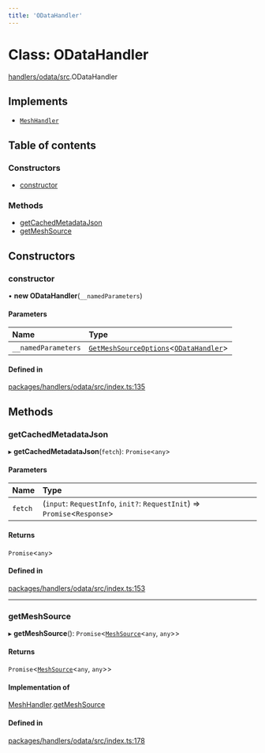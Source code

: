 ```yaml
---
title: 'ODataHandler'
---
```


# Class: ODataHandler

[handlers/odata/src](../modules/handlers_odata_src).ODataHandler

## Implements

- [`MeshHandler`](/docs/api/interfaces/types_src.MeshHandler)

## Table of contents

### Constructors

- [constructor](handlers_odata_src.ODataHandler#constructor)

### Methods

- [getCachedMetadataJson](handlers_odata_src.ODataHandler#getcachedmetadatajson)
- [getMeshSource](handlers_odata_src.ODataHandler#getmeshsource)

## Constructors

### constructor

• **new ODataHandler**(`__namedParameters`)

#### Parameters

| Name | Type |
| :------ | :------ |
| `__namedParameters` | [`GetMeshSourceOptions`](../modules/types_src#getmeshsourceoptions)<[`ODataHandler`](/docs/api/interfaces/types_src.YamlConfig.ODataHandler)\> |

#### Defined in

[packages/handlers/odata/src/index.ts:135](https://github.com/Urigo/graphql-mesh/blob/master/packages/handlers/odata/src/index.ts#L135)

## Methods

### getCachedMetadataJson

▸ **getCachedMetadataJson**(`fetch`): `Promise`<`any`\>

#### Parameters

| Name | Type |
| :------ | :------ |
| `fetch` | (`input`: `RequestInfo`, `init?`: `RequestInit`) => `Promise`<`Response`\> |

#### Returns

`Promise`<`any`\>

#### Defined in

[packages/handlers/odata/src/index.ts:153](https://github.com/Urigo/graphql-mesh/blob/master/packages/handlers/odata/src/index.ts#L153)

___

### getMeshSource

▸ **getMeshSource**(): `Promise`<[`MeshSource`](../modules/types_src#meshsource)<`any`, `any`\>\>

#### Returns

`Promise`<[`MeshSource`](../modules/types_src#meshsource)<`any`, `any`\>\>

#### Implementation of

[MeshHandler](/docs/api/interfaces/types_src.MeshHandler).[getMeshSource](/docs/api/interfaces/types_src.MeshHandler#getmeshsource)

#### Defined in

[packages/handlers/odata/src/index.ts:178](https://github.com/Urigo/graphql-mesh/blob/master/packages/handlers/odata/src/index.ts#L178)
